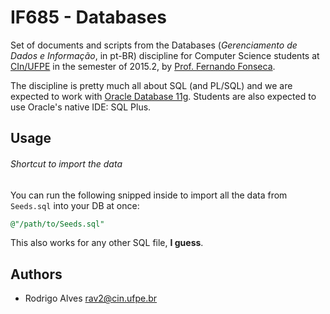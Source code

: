 # IF685 - Databases

Set of documents and scripts from the Databases (_Gerenciamento de Dados e Informação_, in pt-BR) discipline for Computer Science students at [CIn/UFPE] in the semester of 2015.2, by [Prof. Fernando Fonseca].

The discipline is pretty much all about SQL (and PL/SQL) and we are expected to work with [Oracle Database 11g]. Students are also expected to use Oracle's native IDE: SQL Plus.

## Usage

###### Shortcut to import the data

You can run the following snipped inside to import all the data from `Seeds.sql` into your DB at once:

```sql
@"/path/to/Seeds.sql"
```

This also works for any other SQL file, **I guess**.

## Authors

* Rodrigo Alves <rav2@cin.ufpe.br>

[CIn/UFPE]: http://www2.cin.ufpe.br/site/index.php
[Oracle Database 11g]: http://www.oracle.com/technetwork/database/enterprise-edition/downloads/112010-win64soft-094461.html
[Prof. Fernando Fonseca]: http://cin.ufpe.br/~fdfd/
